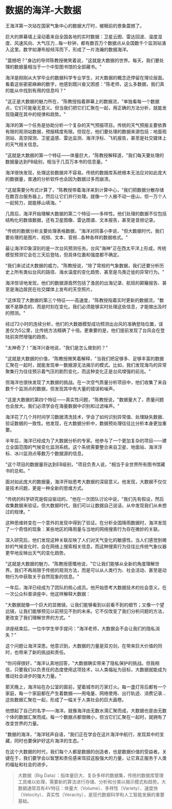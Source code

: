 # 数据的海洋-大数据

王海洋第一次站在国家气象中心的数据大厅时，被眼前的景象震撼了。

巨大的屏幕墙上滚动着来自全国各地的实时数据：卫星云图、雷达回波、温度湿度、风速风向、大气压力...每一秒钟，都有数百万个数据点从全国数千个监测站涌入这里。数字如瀑布般倾泻而下，形成了一片浩瀚的数据海洋。

"震撼吧？"身边的导师陈教授微笑着说，"这就是大数据的世界。每天，我们要处理的数据量相当于一个中型图书馆的全部藏书。"

海洋是刚刚从大学毕业的数据科学专业学生，对大数据的概念还停留在理论层面。看着这些密密麻麻的数字，他感到既兴奋又困惑："陈老师，这么多数据，我们真的能从中找到有用的信息吗？"

"这正是大数据的魅力所在，"陈教授指着屏幕上的数据流，"单独看每一个数据点，它们可能毫无意义。但当我们把它们汇聚在一起，用正确的方法分析，就能发现隐藏在其中的规律和趋势。"

海洋的第一个任务是协助分析一个复杂的天气预报项目。传统的天气预报主要依靠有限的观测站数据，预报精度有限。但现在，他们要处理的数据来源包括：地面观测站、高空探测、卫星遥感、雷达监测、海洋浮标、飞机报告，甚至是社交媒体上的天气相关信息。

"这就是大数据的第一个特征——体量巨大，"陈教授解释道，"我们每天要处理的数据量达到PB级别，相当于几百万本书的信息量。"

海洋很快发现，处理这些数据并不容易。传统的数据库系统根本无法应对如此庞大的数据量，普通的分析软件也会因为数据过多而崩溃。

"这就需要分布式计算了，"陈教授带着海洋来到计算中心，"我们把数据分散存储在数百台服务器上，然后让它们并行处理。就像一个人搬不动一座山，但一万个人一起努力，就能移山填海。"

几周后，海洋开始理解大数据的第二个特征——多样性。他们处理的数据不仅包括结构化的数值数据，还有卫星图像、雷达图谱、文本报告，甚至是音频记录。

"传统的数据分析主要处理表格数据，"海洋对同事小李说，"但大数据时代，我们要处理的是图片、视频、文本、音频...各种各样的数据格式。"

最让海洋印象深刻的是一次台风预测任务。台风"海神"正在西太平洋上形成，传统模型预测它会在三天后登陆，但具体位置和强度都不确定。

"我们来试试大数据的威力，"陈教授说，"除了常规的气象数据，我们还要分析历史上所有类似台风的路径、海水温度的变化趋势、甚至是鸟类迁徙的异常行为。"

海洋惊讶地发现，他们的数据源竟然包括了渔民的出海记录、航班的颠簸报告、甚至是海边居民在社交媒体上发布的天空照片。

"这体现了大数据的第三个特征——高速度，"陈教授指着实时更新的数据流，"数据不是静态的，而是时刻在变化。我们必须能够实时处理这些信息，才能做出及时的预测。"

经过72小时的连续分析，他们的大数据模型成功预测出台风的准确登陆位置，误差仅为5公里，比传统方法精确了十倍。更重要的是，他们提前发现了台风会在登陆前突然增强的趋势。

"太神奇了！"海洋兴奋地说，"我们是怎么做到的？"

"这就是大数据的价值，"陈教授微笑着解释，"当我们把足够多、足够丰富的数据汇聚在一起时，就能发现单一数据源无法揭示的模式。比如，我们发现海鸟的异常聚集行为往往预示着气压的剧烈变化，而这种变化正是台风增强的前兆。"

但海洋也很快发现了大数据的挑战。在一次空气质量分析项目中，他们收集了来自数千个监测点的数据，但发现其中有大量的错误和噪声。

"这是大数据的第四个特征——真实性问题，"陈教授说，"数据量大了，质量问题也会放大。我们必须学会在海量数据中识别和过滤噪声。"

海洋花了几个月时间学习数据清洗技术，学会了如何识别异常值、处理缺失数据、验证数据的一致性。他发现，在大数据分析中，数据预处理往往比分析本身更加重要。

半年后，海洋已经成为了大数据分析的专家。他参与了一个更加复杂的项目——建立全国范围的气候变化监测系统。这个系统需要整合来自卫星、地面站、海洋浮标、冰川监测点等数万个数据源的信息。

"这个项目的数据量将达到EB级别，"项目负责人说，"相当于全世界所有图书馆藏书的总和。"

面对如此庞大的数据量，海洋开始思考大数据的深层意义。他发现，大数据不仅仅是技术问题，更是一种全新的思维方式。

"传统的科学研究是假设驱动的，"他在一次团队讨论中说，"我们先有假设，然后收集数据来验证。但大数据时代，我们可以让数据自己说话，从中发现我们从未想过的规律。"

这种思维转变在一个意外的发现中得到了验证。在分析全国降雨数据时，海洋发现了一个奇怪的现象：某些地区的降雨量与当地的网络搜索行为存在微妙的关联。

深入研究后，他们发现这种关联反映了人们对天气变化的敏感性。当人们感觉到微妙的气候变化时，会在网络上搜索相关信息，而这种搜索行为往往比传统气象仪器更早地反映出天气的变化趋势。

"这就是大数据的魅力，"陈教授感慨地说，"它让我们能够从全新的角度理解世界。我们不再局限于传统的观测方法，而是可以从人类行为、社会活动、甚至是动物行为中获取关于自然现象的信息。"

一年后，海洋已经成为了团队的核心成员。他开始思考大数据技术的社会意义。在一次公众科普讲座中，他这样解释大数据：

"大数据就像一个巨大的显微镜，让我们能够看到以前看不到的细节；又像一个望远镜，让我们能够预见以前预见不到的未来。它不仅改变了我们分析问题的方法，更改变了我们理解世界的方式。"

讲座结束后，一位中学生举手提问："海洋老师，大数据会不会让我们的隐私消失？"

这个问题让海洋深思。他意识到，大数据的力量是双刃剑，在带来巨大价值的同时，也带来了新的挑战和责任。

"你问得很好，"海洋认真地回答，"大数据确实带来了隐私保护的挑战。但我相信，只要我们以负责任的态度使用这项技术，以人类福祉为目标，大数据就能成为推动社会进步的强大力量。"

那天晚上，海洋站在办公室的窗前，望着城市的万家灯火。每一盏灯背后都有一个家庭，每一个家庭都在产生着数据——用电量、网络使用、出行轨迹、消费记录...这些数据汇聚在一起，形成了一幅关于人类社会的巨大画卷。

他想起了自己的名字——海洋。就像海洋由无数水滴汇聚而成，大数据也是由无数个体的数据汇聚而成。每一个数据点都很微小，但当它们汇聚在一起时，就拥有了改变世界的力量。

"数据的海洋，"海洋轻声自语，"我们正在学会在这片海洋中航行，发现其中的宝藏，同时也要保护好这片海洋的生态。"

在这个大数据的时代，我们每个人都是数据的创造者，也是数据价值的受益者。关键在于，我们要学会以智慧和责任感来驾驭这股强大的力量，让它真正服务于人类的福祉和社会的进步。

> 大数据（Big Data）：指体量巨大、复杂多样的数据集，传统的数据库管理工具难以处理，需要新的算法进行存储、分析和分类以揭示模式和趋势。大数据通常具有4V特征：体量大（Volume）、多样性（Variety）、速度快（Velocity）、真实性（Veracity），是现代数据科学和人工智能发展的重要基础。 